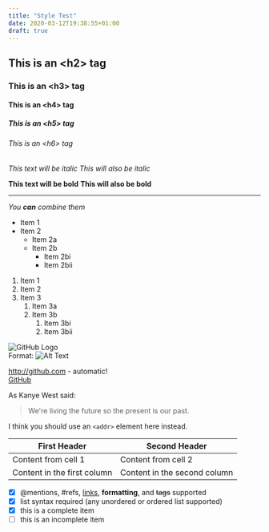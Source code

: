 ```yaml
---
title: "Style Test"
date: 2020-03-12T19:38:55+01:00
draft: true
---
```


## This is an &lt;h2&gt; tag
### This is an &lt;h3&gt; tag
#### This is an &lt;h4&gt; tag
##### This is an &lt;h5&gt; tag
###### This is an &lt;h6&gt; tag

*This text will be italic*
_This will also be italic_

**This text will be bold**
__This will also be bold__

---

_You **can** combine them_

* Item 1
* Item 2
  * Item 2a
  * Item 2b
    * Item 2bi
    * Item 2bii

1. Item 1
1. Item 2
1. Item 3
   1. Item 3a
   1. Item 3b
      1. Item 3bi
      1. Item 3bii

![GitHub Logo](http://placekitten.com/200/300)  
Format: ![Alt Text](https://placekitten.com/g/200/300)

http://github.com - automatic!  
[GitHub](http://github.com)

As Kanye West said:

> We're living the future so
> the present is our past.

I think you should use an
`<addr>` element here instead.

First Header | Second Header
------------ | -------------
Content from cell 1 | Content from cell 2
Content in the first column | Content in the second column

- [x] @mentions, #refs, [links](), **formatting**, and <del>tags</del> supported
- [x] list syntax required (any unordered or ordered list supported)
- [x] this is a complete item
- [ ] this is an incomplete item
